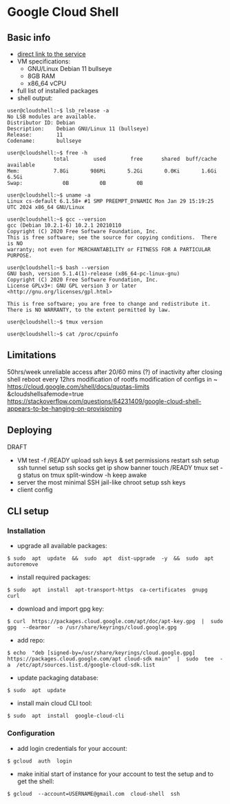 # Google Cloud Shell


## Basic info

 - [direct link to the service](https://shell.cloud.google.com/?show=terminal)
 - VM specifications:
   - GNU/Linux Debian 11 bullseye
   - 8GB RAM
   - x86_64 vCPU
 - full list of installed packages
 - shell output:
```
user@cloudshell:~$ lsb_release -a
No LSB modules are available.
Distributor ID: Debian
Description:    Debian GNU/Linux 11 (bullseye)
Release:        11
Codename:       bullseye

user@cloudshell:~$ free -h
               total        used        free      shared  buff/cache   available
Mem:           7.8Gi       986Mi       5.2Gi       0.0Ki       1.6Gi       6.5Gi
Swap:             0B          0B          0B

user@cloudshell:~$ uname -a
Linux cs-default 6.1.58+ #1 SMP PREEMPT_DYNAMIC Mon Jan 29 15:19:25 UTC 2024 x86_64 GNU/Linux

user@cloudshell:~$ gcc --version
gcc (Debian 10.2.1-6) 10.2.1 20210110
Copyright (C) 2020 Free Software Foundation, Inc.
This is free software; see the source for copying conditions.  There is NO
warranty; not even for MERCHANTABILITY or FITNESS FOR A PARTICULAR PURPOSE.

user@cloudshell:~$ bash --version
GNU bash, version 5.1.4(1)-release (x86_64-pc-linux-gnu)
Copyright (C) 2020 Free Software Foundation, Inc.
License GPLv3+: GNU GPL version 3 or later <http://gnu.org/licenses/gpl.html>

This is free software; you are free to change and redistribute it.
There is NO WARRANTY, to the extent permitted by law.

user@cloudshell:~$ tmux version

user@cloudshell:~$ cat /proc/cpuinfo
```


## Limitations

50hrs/week
unreliable access
after 20/60 mins (?) of inactivity after closing shell
reboot every 12hrs
modification of rootfs
modification of configs in ~
https://cloud.google.com/shell/docs/quotas-limits
&cloudshellsafemode=true
https://stackoverflow.com/questions/64231409/google-cloud-shell-appears-to-be-hanging-on-provisioning


## Deploying

DRAFT
 - VM
test -f /READY
upload ssh keys & set permissions
restart ssh
setup ssh tunnel
setup ssh socks
get ip
show banner
touch /READY
tmux  set  -g  status  on
tmux  split-window  -h
keep awake
 - server
the most minimal SSH jail-like chroot
setup ssh keys
 - client
config


## CLI setup

### Installation

- upgrade all available packages:
```
$ sudo  apt  update  &&  sudo  apt  dist-upgrade  -y  &&  sudo  apt  autoremove
```
- install required packages:
```
$ sudo  apt  install  apt-transport-https  ca-certificates  gnupg  curl
```
- download and import gpg key:
```
$ curl  https://packages.cloud.google.com/apt/doc/apt-key.gpg  |  sudo gpg  --dearmor  -o /usr/share/keyrings/cloud.google.gpg
```
- add repo:
```
$ echo  "deb [signed-by=/usr/share/keyrings/cloud.google.gpg] https://packages.cloud.google.com/apt cloud-sdk main"  |  sudo  tee  -a  /etc/apt/sources.list.d/google-cloud-sdk.list
```
- update packaging database:
```
$ sudo  apt  update
```
- install main cloud CLI tool:
```
$ sudo  apt  install  google-cloud-cli
```

### Configuration

- add login credentials for your account:
```
$ gcloud  auth  login
```
- make initial start of instance for your account to test the setup and to get the shell:
```
$ gcloud  --account=USERNAME@gmail.com  cloud-shell  ssh
```

